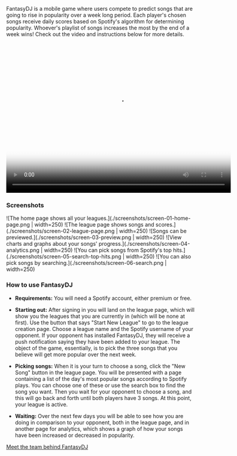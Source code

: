 FantasyDJ is a mobile game where users compete to predict songs that are going to rise in popularity over a week long period. Each player's chosen songs receive daily scores based on Spotify's algorithm for determining popularity. Whoever's playlist of songs increases the most by the end of a week wins! Check out the video and instructions below for more details.

<center>
<video src="FantasyDJ.mp4" align="center" poster="poster.png" width="600" height="400" controls preload></video>
</center>

### Screenshots

![The home page shows all your leagues.](./screenshots/screen-01-home-page.png | width=250)
![The league page shows songs and scores.](./screenshots/screen-02-league-page.png | width=250)
![Songs can be previewed.](./screenshots/screen-03-preview.png | width=250)
![View charts and graphs about your songs' progress.](./screenshots/screen-04-analytics.png | width=250)
![You can pick songs from Spotify's top hits.](./screenshots/screen-05-search-top-hits.png | width=250)
![You can also pick songs by searching.](./screenshots/screen-06-search.png | width=250)

### How to use FantasyDJ

* **Requirements:** You will need a Spotify account, either premium or free. 

* **Starting out:** After signing in you will land on the league page, which will show you the leagues that you
  are currently in (which will be none at first). Use the button that says "Start New League" to go to the league
  creation page. Choose a league name and the Spotify username of your opponent. If your opponent has installed
  FantasyDJ, they will receive a push notification saying they have been added to your league. The object of the
  game, essentially, is to pick the three songs that you believe will get more popular over the next week.
  
* **Picking songs:** When it is your turn to choose a song, click the "New Song" button in the league page.
  You will be presented with a page containing a list of the day's most popular songs according to Spotify plays.
  You can choose one of these or use the search box to find the song you want. Then you wait for your opponent
  to choose a song, and this will go back and forth until both players have 3 songs. At this point, your league
  is active. 
  
* **Waiting:** Over the next few days you will be able to see how you are doing in comparison to your opponent,
  both in the league page, and in another page for analytics, which shows a graph of how your songs have been 
  increased or decreased in popularity.
  
[Meet the team behind FantasyDJ](about.md)

